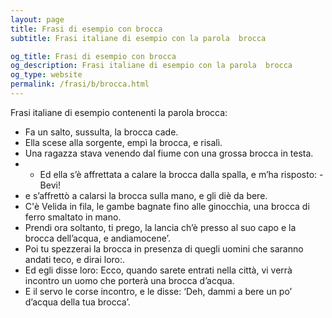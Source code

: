 ```yaml
---
layout: page
title: Frasi di esempio con brocca 
subtitle: Frasi italiane di esempio con la parola  brocca

og_title: Frasi di esempio con brocca 
og_description: Frasi italiane di esempio con la parola  brocca
og_type: website
permalink: /frasi/b/brocca.html
---
```


Frasi italiane di esempio contenenti la parola brocca:


- Fa un salto, sussulta, la brocca cade.
- Ella scese alla sorgente, empì la brocca, e risalì.
- Una ragazza stava venendo dal fiume con una grossa brocca in testa.
- - Ed ella s’è affrettata a calare la brocca dalla spalla, e m’ha risposto: - Bevi!
- e s’affrettò a calarsi la brocca sulla mano, e gli diè da bere.
- C'è Velida in fila, le gambe bagnate fino alle ginocchia, una brocca di ferro smaltato in mano.
- Prendi ora soltanto, ti prego, la lancia ch’è presso al suo capo e la brocca dell’acqua, e andiamocene’.
- Poi tu spezzerai la brocca in presenza di quegli uomini che saranno andati teco, e dirai loro:.
- Ed egli disse loro: Ecco, quando sarete entrati nella città, vi verrà incontro un uomo che porterà una brocca d’acqua.
- E il servo le corse incontro, e le disse: ‘Deh, dammi a bere un po’ d’acqua della tua brocca’.
